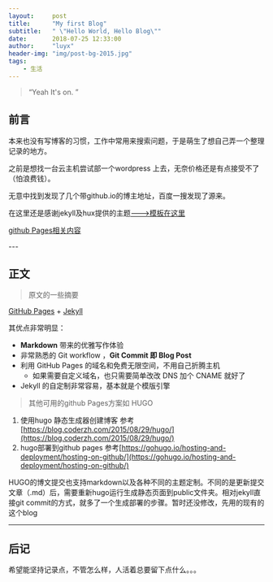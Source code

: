 ```yaml
---
layout:     post
title:      "My first Blog"
subtitle:   " \"Hello World, Hello Blog\""
date:       2018-07-25 12:33:00
author:     "luyx"
header-img: "img/post-bg-2015.jpg"
tags:
    - 生活
---
```


> “Yeah It's on. ”


## 前言

本来也没有写博客的习惯，工作中常用来搜索问题，于是萌生了想自己弄一个整理记录的地方。

之前是想找一台云主机尝试部一个wordpress 上去，无奈价格还是有点接受不了（怕浪费钱）。

无意中找到发现了几个带github.io的博主地址，百度一搜发现了源来。

在这里还是感谢jekyll及hux提供的主题[--->模板在这里](https://github.com/Huxpro/huxblog-boilerplate)

[github Pages相关内容](#content)


<p id = "content"></p>
---

## 正文

 > 原文的一些摘要


 [GitHub Pages](https://pages.github.com/) + [Jekyll](http://jekyllrb.com/) 

其优点非常明显：

* **Markdown** 带来的优雅写作体验
* 非常熟悉的 Git workflow ，**Git Commit 即 Blog Post**
* 利用 GitHub Pages 的域名和免费无限空间，不用自己折腾主机
	* 如果需要自定义域名，也只需要简单改改 DNS 加个 CNAME 就好了
* Jekyll 的自定制非常容易，基本就是个模版引擎

>其他可用的github Pages方案如 HUGO

1. 使用hugo 静态生成器创建博客 参考[https://blog.coderzh.com/2015/08/29/hugo/](https://blog.coderzh.com/2015/08/29/hugo/)
2. hugo部署到github pages 参考[https://gohugo.io/hosting-and-deployment/hosting-on-github/](https://gohugo.io/hosting-and-deployment/hosting-on-github/)


HUGO的博文提交也支持markdown以及各种不同的主题定制。不同的是更新提交文章（.md）后，需要重新hugo运行生成静态页面到public文件夹。相对jekyll直接git commit的方式，就多了一个生成部署的步骤。暂时还没修改，先用的现有的这个blog

---




## 后记

希望能坚持记录点，不管怎么样，人活着总要留下点什么。。。


